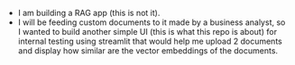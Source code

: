 - I am building a RAG app (this is not it).
- I will be feeding custom documents to it made by a business analyst, so I wanted to build another simple UI (this is what this repo is about) for internal testing using streamlit that would help me upload 2 documents and display how similar are the vector embeddings of the documents.
